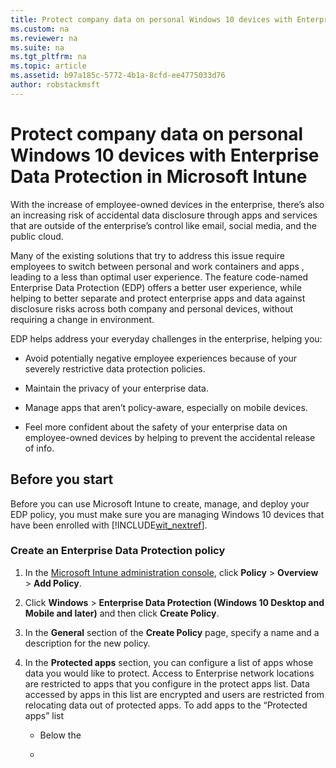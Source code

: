 ```yaml
---
title: Protect company data on personal Windows 10 devices with Enterprise Data Protection in Microsoft Intune
ms.custom: na
ms.reviewer: na
ms.suite: na
ms.tgt_pltfrm: na
ms.topic: article
ms.assetid: b97a185c-5772-4b1a-8cfd-ee4775033d76
author: robstackmsft
---
```

# Protect company data on personal Windows 10 devices with Enterprise Data Protection in Microsoft Intune
With the increase of employee-owned devices in the enterprise, there’s also an increasing risk of accidental data disclosure through apps and services that are outside of the enterprise’s control like email, social media, and the public cloud.

Many of the existing solutions that try to address this issue require employees to switch between personal and work containers and apps  , leading to a less than optimal user experience. The feature code-named Enterprise Data Protection (EDP) offers a better user experience, while helping to better separate and protect enterprise apps and data against disclosure risks across both company and personal devices, without requiring a change in environment.

EDP helps address your everyday challenges in the enterprise, helping you:

-   Avoid potentially negative employee experiences because of your severely restrictive data protection policies.

-   Maintain the privacy of your enterprise data.

-   Manage apps that aren’t policy-aware, especially on mobile devices.

-   Feel more confident about the safety of your enterprise data on employee-owned devices by helping to prevent the accidental release of info.

## Before you start
Before you can use Microsoft Intune to create, manage, and deploy your EDP policy, you must make sure you are managing Windows 10  devices that have been enrolled with [!INCLUDE[wit_nextref](./includes/wit_nextref_md.md)].

### Create an Enterprise Data Protection policy

1.  In the [Microsoft Intune administration console](https://manage.microsoft.com), click **Policy** &gt; **Overview** &gt; **Add Policy**.

2.  Click **Windows** &gt; **Enterprise Data Protection (Windows 10 Desktop and Mobile and later)** and then click **Create Policy**.

3.  In the **General** section of the **Create Policy** page, specify a name and a description for the new policy.

4.  In the **Protected apps** section, you can configure a list of apps whose data you would like to protect. Access to Enterprise network locations are restricted to apps that you configure in the protect apps list. Data accessed by apps in this list are encrypted and users are restricted from relocating data out of protected apps. To add apps to the “Protected apps” list

    -   Below the

    -

